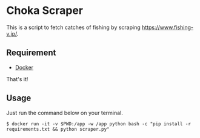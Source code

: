 # Choka Scraper

This is a script to fetch catches of fishing by scraping https://www.fishing-v.jp/.

## Requirement

- [Docker](https://www.docker.com/)

That's it!

## Usage

Just run the command below on your terminal.

```shell
$ docker run -it -v $PWD:/app -w /app python bash -c "pip install -r requirements.txt && python scraper.py"
```
